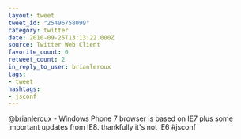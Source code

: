 ```yaml
---
layout: tweet
tweet_id: "25496758099"
category: twitter
date: 2010-09-25T13:13:22.000Z
source: Twitter Web Client
favorite_count: 0
retweet_count: 2
in_reply_to_user: brianleroux
tags:
- tweet
hashtags:
- jsconf
---
```


[@brianleroux](https://twitter.com/@brianleroux) - Windows Phone 7 browser is based on IE7 plus some important updates from IE8. thankfully it's not IE6 #jsconf
